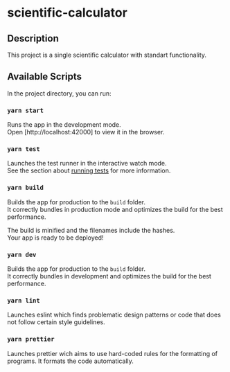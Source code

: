 # scientific-calculator

## Description

This project is a single scientific calculator with standart functionality.

## Available Scripts

In the project directory, you can run:

### `yarn start`

Runs the app in the development mode.\
Open [http://localhost:42000] to view it in the browser.

### `yarn test`

Launches the test runner in the interactive watch mode.\
See the section about [running tests](https://jestjs.io/) for more information.

### `yarn build`

Builds the app for production to the `build` folder.\
It correctly bundles in production mode and optimizes the build for the best performance.

The build is minified and the filenames include the hashes.\
Your app is ready to be deployed!

### `yarn dev`

Builds the app for production to the `build` folder.\
It correctly bundles in development and optimizes the build for the best performance.

### `yarn lint`

Launches eslint which finds problematic design patterns or code that does not follow certain style guidelines.

### `yarn prettier`

Launches prettier wich aims to use hard-coded rules for the formatting of programs. It formats the code automatically.

